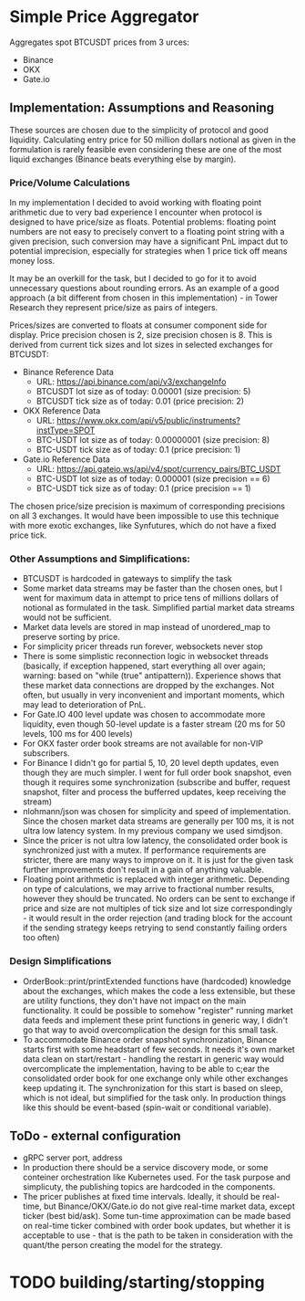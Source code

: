 # Simple Price Aggregator

Aggregates spot BTCUSDT prices from 3 urces:
- Binance
- OKX
- Gate.io
## Implementation: Assumptions and Reasoning
These sources are chosen due to the simplicity of protocol and good liquidity. Calculating entry price for 50 million dollars notional as given in the formulation is rarely feasible even considering these are one of the most liquid exchanges (Binance beats everything else by margin).
### Price/Volume Calculations
In my implementation I decided to avoid working with floating point arithmetic due to very bad experience I encounter when protocol is designed to have price/size as floats. Potential problems: floating point numbers are not easy to precisely convert to a floating point string with a given precision, such conversion may have a significant PnL impact dut to potential imprecision, especially for strategies when 1 price tick off means money loss.

It may be an overkill for the task, but I decided to go for it to avoid unnecessary questions about rounding errors. As an example of a good approach (a bit different from chosen in this implementation) - in Tower Research they represent price/size as pairs of integers.

Prices/sizes are converted to floats at consumer component side for display. Price precision chosen is 2, size precision chosen is 8. This is derived from current tick sizes and lot sizes in selected exchanges for BTCUSDT:
- Binance Reference Data
  - URL: https://api.binance.com/api/v3/exchangeInfo
  - BTCUSDT lot size as of today: 0.00001  (size precision: 5)
  - BTCUSDT tick size as of today: 0.01    (price precision: 2)
- OKX Reference Data
  - URL: https://www.okx.com/api/v5/public/instruments?instType=SPOT
  - BTC-USDT lot size as of today: 0.00000001 (size precision: 8)
  - BTC-USDT tick size as of today: 0.1       (price precision: 1)
- Gate.io Reference Data
  - URL: https://api.gateio.ws/api/v4/spot/currency_pairs/BTC_USDT
  - BTC-USDT lot size as of today: 0.000001 (size precision == 6)
  - BTC-USDT tick size as of today: 0.1     (price precision == 1)

The chosen price/size precision is maximum of corresponding precisions on all 3 exchanges. It would have been impossible to use this technique with more exotic exchanges, like Synfutures, which do not have a fixed price tick.

### Other Assumptions and Simplifications:
- BTCUSDT is hardcoded in gateways to simplify the task
- Some market data streams may be faster than the chosen ones, but I went for maximum data in attempt to price tens of millions dollars of notional as formulated in the task. Simplified partial market data streams would not be sufficient.
- Market data levels are stored in map instead of unordered_map to preserve sorting by price.
- For simplicity pricer threads run forever, websockets never stop
- There is some simplistic reconnection logic in websocket threads (basically, if exception happened, start everything all over again; warning: based on "while (true" antipattern)). Experience shows that these market data connections are dropped by the exchanges. Not often, but usually in very inconvenient and important moments, which may lead to deterioration of PnL.
- For Gate.IO 400 level update was chosen to accommodate more liquidity, even though 50-level update is a faster stream (20 ms for 50 levels, 100 ms for 400 levels) 
- For OKX faster order book streams are not available for non-VIP subscribers.
- For Binance I didn't go for partial 5, 10, 20 level depth updates, even though they are much simpler. I went for full order book snapshot, even though it requires some synchronization (subscribe and buffer, request snapshot, filter and process the bufferred updates, keep receiving the stream)
- nlohmann/json was chosen for simplicity and speed of implementation. Since the chosen market data streams are generally per 100 ms, it is not ultra low latency system. In my previous company we used simdjson.
- Since the pricer is not ultra low latency, the consolidated order book is synchronized just with a mutex. If performance requirements are stricter, there are many ways to improve on it. It is just for the given task further improvements don't result in a gain of anything valuable.
- Floating point arithmetic is replaced with integer arithmetic. Depending on type of calculations, we may arrive to fractional number results, however they should be truncated. No orders can be sent to exchange if price and size are not multiples of tick size and lot size correspondingly - it would result in the order rejection (and trading block for the account if the sending strategy keeps retrying to send constantly failing orders too often)
### Design Simplifications
- OrderBook::print/printExtended functions have (hardcoded) knowledge about the exchanges, which makes the code a less extensible, but these are utility functions, they don't have not impact on the main functionality. It could be possible to somehow "register" running market data feeds and implement these print functions in generic way, I didn't go that way to avoid overcomplication the design for this small task.
- To accommodate Binance order snapshot synchronization, Binance starts first with some headstart of few seconds. It needs it's own market data clean on start/restart - handling the restart in generic way would overcomplicate the implementation, having to be able to c;ear the consolidated order book for one exchange only while other exchanges keep updating it. The synchronization for this start is based on sleep, which is not ideal, but simplified for the task only. In production things like this should be event-based (spin-wait or conditional variable).







## ToDo - external configuration
- gRPC server port, address
- In production there should be a service discovery mode, or some conteiner orchestration like Kubernetes used. For the task purpose and simplicuty, the publishing topics are hardcoded in the components.
- The pricer publishes at fixed time intervals. Ideally, it should be real-time, but Binance/OKX/Gate.io do not give real-time market data, except ticker (best bid/ask). Some tun-time approximation can be made based on real-time ticker combined with order book updates, but whether it is acceptable to use - that is the path to be taken in consideration with the quant/the person creating the model for the strategy.


# TODO building/starting/stopping
